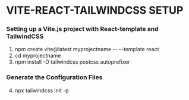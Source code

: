 <h1>VITE-REACT-TAILWINDCSS SETUP</h1>

<h3>Setting up a Vite.js project with React-template and TailwindCSS</h3>

1. npm create vite@latest myprojectname -- --template react<br>
2. cd myprojectname
3. npm install -D tailwindcss postcss autoprefixer

<h3>Generate the Configuration Files</h3>

4. npx tailwindcss init -p